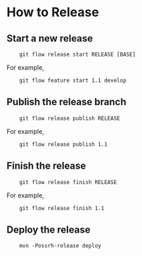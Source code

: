 How to Release
==============

## Start a new release

        git flow release start RELEASE [BASE]

  For example,

        git flow feature start 1.1 develop

## Publish the release branch

        git flow release publish RELEASE

  For example,

        git flow release publish 1.1

## Finish the release

        git flow release finish RELEASE

  For example,

        git flow release finish 1.1

## Deploy the release

        mvn -Possrh-release deploy

